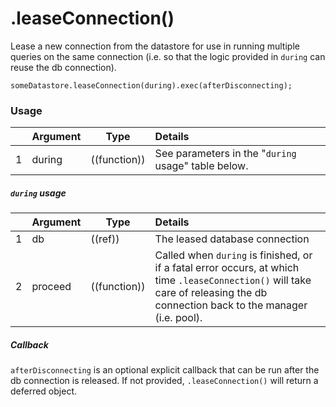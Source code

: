 # .leaseConnection()

Lease a new connection from the datastore for use in running multiple queries on the same connection (i.e. so that the logic provided in `during` can reuse the db connection).


```
someDatastore.leaseConnection(during).exec(afterDisconnecting);
```


### Usage
|   |     Argument        | Type                | Details
|---|---------------------|---------------------|:------------|
| 1 | during              | ((function))        | See parameters in the "`during` usage" table below. |

##### `during` usage
|   |     Argument        | Type                | Details
|---|---------------------|---------------------|:------------|
| 1 |  db                 | ((ref))             | The leased database connection |
| 2 | proceed             | ((function))        | Called when `during` is finished, or if a fatal error occurs, at which time `.leaseConnection()` will take care of releasing the db connection back to the manager (i.e. pool).|

##### Callback
`afterDisconnecting` is an optional explicit callback that can be run after the db connection is released. If not provided, `.leaseConnection()` will return a deferred object.


<docmeta name="displayName" value=".leaseConnection()">
<docmeta name="pageType" value="method">

